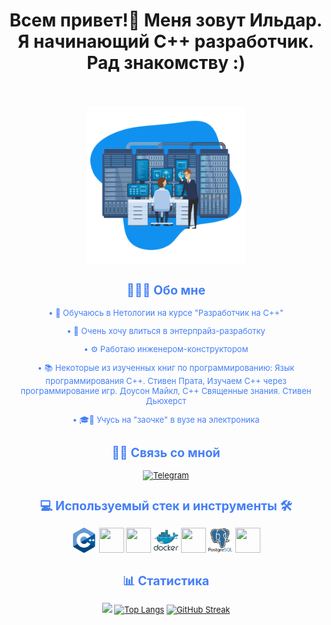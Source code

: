 <h1 align="center">Всем привет!👋 Меня зовут Ильдар. Я начинающий C++ разработчик. Рад знакомству :)<br><br></h1>
<p align="center"><img src="./img/DaaS-Final1.png" width="50%"></p>

<div style=" font-size: small; color: #447ff7" align=center>

## 👨🏻‍💻 Обо мне

• 🧠 Обучаюсь в Нетологии на курсе "Разработчик на C++"

• 💼 Очень хочу влиться в энтерпрайз-разработку

• ⚙️ Работаю инженером-конструктором

• 📚 Некоторые из изученных книг по программированию: Язык программирования C++. Стивен Прата, Изучаем C++ через программирование игр. Доусон Майкл, C++ Священные знания. Стивен Дьюхерст

• 🎓🤖 Учусь на "заочке" в вузе на электроника

<div style=" font-size: small; color: #447ff7" align=center>

## 🤳🏼 Связь со мной

<div align="center">
</a> <a href="https://t.me/ofrabugs" target="_blank" rel="noreferrer">
 <img src="https://upload.wikimedia.org/wikipedia/commons/8/82/Telegram_logo.svg" alt="Telegram" width="50" height="50"></a>
</div>

## 💻 Используемый стек и инструменты 🛠️
<div align="center">

</a> <img src="https://raw.githubusercontent.com/devicons/devicon/master/icons/cplusplus/cplusplus-original.svg" width="40" height="40"/>
</a> <img src="https://upload.wikimedia.org/wikipedia/commons/5/59/Visual_Studio_Icon_2019.svg" width="40" height="40"/>
</a> <img src="https://www.vectorlogo.zone/logos/git-scm/git-scm-icon.svg" width="40" height="40"/>
</a> <img src="https://raw.githubusercontent.com/devicons/devicon/master/icons/docker/docker-original-wordmark.svg" width="40" height="40"/>
</a> <img src="https://upload.wikimedia.org/wikipedia/commons/0/0b/Qt_logo_2016.svg"  width="40" height="40"/>
</a> <img src="https://raw.githubusercontent.com/devicons/devicon/master/icons/postgresql/postgresql-original-wordmark.svg" width="40" height="40"/>
</a> <img src="https://upload.wikimedia.org/wikipedia/commons/1/13/Cmake.svg" width="40" height="40"/>

</div>


## 📊 Статистика

![](http://github-profile-summary-cards.vercel.app/api/cards/profile-details?username=ofraofraofra&show_icons=true&theme=dracula)
[![Top Langs](https://github-readme-stats.vercel.app/api/top-langs/?username=ofraofraofra&show_icons=true&theme=dracula&hide_border=true&card_width=700)](https://github.com/ofraofraofra/github-readme-stats)
[![GitHub Streak](https://streak-stats.demolab.com?user=ofraofraofra&show_icons=true&theme=dracula&hide_border=true&date_format=j%20M%5B%20Y%5D&card_width=700)](https://git.io/streak-stats)

